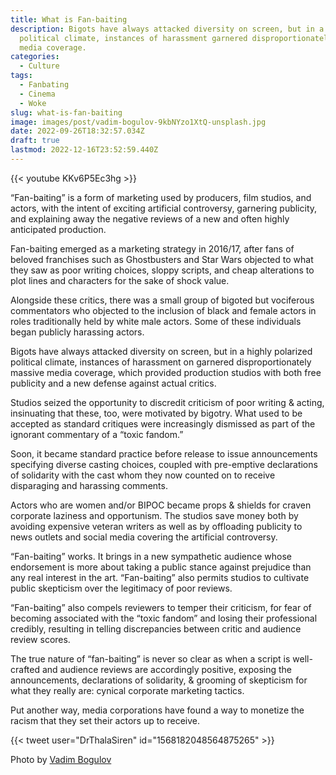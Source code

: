 ```yaml
---
title: What is Fan-baiting
description: Bigots have always attacked diversity on screen, but in a highly polarized
  political climate, instances of harassment garnered disproportionately massive
  media coverage.
categories:
  - Culture
tags:
  - Fanbating
  - Cinema
  - Woke
slug: what-is-fan-baiting
image: images/post/vadim-bogulov-9kbNYzo1XtQ-unsplash.jpg
date: 2022-09-26T18:32:57.034Z
draft: true
lastmod: 2022-12-16T23:52:59.440Z
---
```


{{< youtube KKv6P5Ec3hg >}}

“Fan-baiting” is a form of marketing used by producers, film studios, and actors, with the intent of exciting artificial controversy, garnering publicity, and explaining away the negative reviews of a new and often highly anticipated production.

Fan-baiting emerged as a marketing strategy in 2016/17, after fans of beloved franchises such as Ghostbusters and Star Wars objected to what they saw as poor writing choices, sloppy scripts, and cheap alterations to plot lines and characters for the sake of shock value.

Alongside these critics, there was a small group of bigoted but vociferous commentators who objected to the inclusion of black and female actors in roles traditionally held by white male actors. Some of these individuals began publicly harassing actors.

Bigots have always attacked diversity on screen, but in a highly polarized political climate, instances of harassment on garnered disproportionately massive media coverage, which provided production studios with both free publicity and a new defense against actual critics.

Studios seized the opportunity to discredit criticism of poor writing & acting, insinuating that these, too, were motivated by bigotry. What used to be accepted as standard critiques were increasingly dismissed as part of the ignorant commentary of a “toxic fandom.”

Soon, it became standard practice before release to issue announcements specifying diverse casting choices, coupled with pre-emptive declarations of solidarity with the cast whom they now counted on to receive disparaging and harassing comments.

Actors who are women and/or BIPOC became props & shields for craven corporate laziness and opportunism. The studios save money both by avoiding expensive veteran writers as well as by offloading publicity to news outlets and social media covering the artificial controversy.

“Fan-baiting” works. It brings in a new sympathetic audience whose endorsement is more about taking a public stance against prejudice than any real interest in the art. “Fan-baiting” also permits studios to cultivate public skepticism over the legitimacy of poor reviews.

“Fan-baiting” also compels reviewers to temper their criticism, for fear of becoming associated with the “toxic fandom” and losing their professional credibly, resulting in telling discrepancies between critic and audience review scores.

The true nature of “fan-baiting” is never so clear as when a script is well-crafted and audience reviews are accordingly positive, exposing the announcements, declarations of solidarity, & grooming of skepticism for what they really are: cynical corporate marketing tactics.

Put another way, media corporations have found a way to monetize the racism that they set their actors up to receive.

{{< tweet user="DrThalaSiren" id="1568182048564875265" >}}

Photo by [Vadim Bogulov](https://unsplash.com/@franku84?utm_source=unsplash&utm_medium=referral&utm_content=creditCopyText)
  